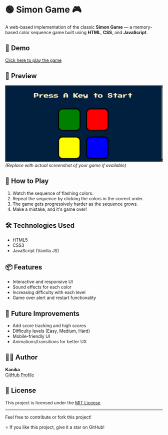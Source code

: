 # 🟢 Simon Game 🎮

A web-based implementation of the classic **Simon Game** — a memory-based color sequence game built using **HTML**, **CSS**, and **JavaScript**.

## 🚀 Demo

[Click here to play the game](https://kanika0004.github.io/simon-game/)

## 📸 Preview

![Simon Game Screenshot](Screenshot.png)  
*(Replace with actual screenshot of your game if available)*

## 🧠 How to Play

1. Watch the sequence of flashing colors.
2. Repeat the sequence by clicking the colors in the correct order.
3. The game gets progressively harder as the sequence grows.
4. Make a mistake, and it's game over!

## 🛠️ Technologies Used

- HTML5
- CSS3
- JavaScript (Vanilla JS)


## 📦 Features

- Interactive and responsive UI
- Sound effects for each color
- Increasing difficulty with each level
- Game over alert and restart functionality

## 🎯 Future Improvements

- Add score tracking and high scores
- Difficulty levels (Easy, Medium, Hard)
- Mobile-friendly UI
- Animations/transitions for better UX

## 🧑‍💻 Author

**Kanika**  
[GitHub Profile](https://github.com/kanika0004)

## 📝 License

This project is licensed under the [MIT License](LICENSE).

---

Feel free to contribute or fork this project!

⭐ If you like this project, give it a star on GitHub!


